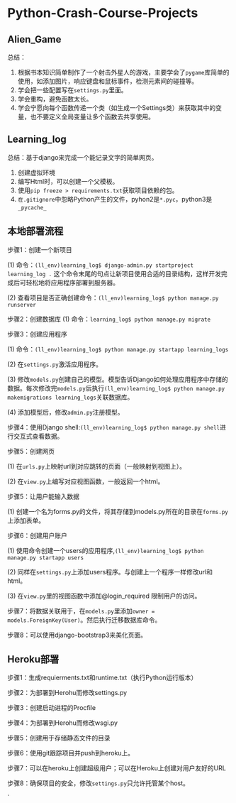 # Python-Crash-Course-Projects

## Alien_Game

总结：

1. 根据书本知识简单制作了一个射击外星人的游戏，主要学会了`pygame`库简单的使用，如添加图片，响应键盘和鼠标事件，检测元素间的碰撞等。
2. 学会把一些配置写在`settings.py`里面。
3. 学会重构，避免函数太长。
4. 学会宁愿向每个函数传递一个类（如生成一个Settings类）来获取其中的变量，也不要定义全局变量让多个函数去共享使用。

## Learning_log

总结：基于django来完成一个能记录文字的简单网页。

1. 创建虚拟环境
2. 编写Html时，可以创建一个父模板。
3. 使用`pip freeze > requirements.txt`获取项目依赖的包。
4. `在.gitignore`中忽略Python产生的文件，pyhon2是`*.pyc`，python3是`_pycache_`
## 本地部署流程
步骤1：创建一个新项目

(1) 命令：`(ll_env)learning_log$ django-admin.py startproject learning_log .`
这个命令末尾的句点让新项目使用合适的目录结构，这样开发完成后可轻松地将应用程序部署到服务器。

(2) 查看项目是否正确创建命令：`(ll_env)learning_log$ python manage.py runserver`

步骤2：创建数据库
(1) 命令：`learning_log$ python manage.py migrate`

步骤3：创建应用程序

(1) 命令：`(ll_env)learning_log$ python manage.py startapp learning_logs`

(2) 在`settings.py`激活应用程序。

(3) 修改`models.py`创建自己的模型。模型告诉Django如何处理应用程序中存储的数据。每次修改完`models.py`后执行`(ll_env)learning_log$ python manage.py makemigrations learning_logs`关联数据库。

(4) 添加模型后，修改`admin.py`注册模型。

步骤4：使用Django shell:`(ll_env)learning_log$ python manage.py shell`进行交互式查看数据。

步骤5：创建网页

(1) 在`urls.py`上映射url到对应跳转的页面（一般映射到视图上）。

(2) 在`view.py`上编写对应视图函数，一般返回一个html。

步骤5：让用户能输入数据

(1) 创建一个名为forms.py的文件，将其存储到models.py所在的目录在`forms.py`上添加表单。

步骤6：创建用户账户

(1) 使用命令创建一个users的应用程序,`(ll_env)learning_log$ python manage.py startapp users`

(2) 同样在`settings.py`上添加users程序。与创建上一个程序一样修改url和html。

(3) 在`view.py`里的视图函数中添加@login_required 限制用户的访问。

步骤7：将数据关联用于，在`models.py`里添加`owner = models.ForeignKey(User)`。然后执行迁移数据库命令。

步骤8：可以使用django-bootstrap3来美化页面。



## Heroku部署

步骤1：生成requierments.txt和runtime.txt（执行Python运行版本）

步骤2：为部署到Herohu而修改settings.py

步骤3：创建启动进程的Procfile

步骤4：为部署到Herohu而修改wsgi.py

步骤5：创建用于存储静态文件的目录

步骤6：使用git跟踪项目并push到heroku上。

步骤7：可以在heroku上创建超级用户；可以在Heroku上创建对用户友好的URL

步骤8：确保项目的安全，修改`settings.py`只允许托管某个host。







`